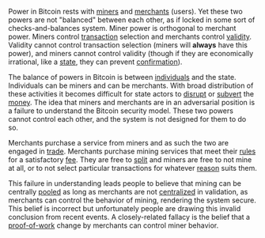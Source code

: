 Power in Bitcoin rests with [miners](Glossary#miner) and [merchants](Glossary#merchant) (users). Yet these two powers are not "balanced" between each other, as if locked in some sort of checks-and-balances system. Miner power is orthogonal to merchant power. Miners control [transaction](Glossary#transaction) selection and merchants control [validity](Glossary#validity). Validity cannot control transaction selection (miners will **always** have this power), and miners cannot control validity (though if they are economically irrational, like a [state](Glossary#state), they can prevent [confirmation](Glossary#confirmation)).

The balance of powers in Bitcoin is between [individuals](Glossary#person) and the state. Individuals can be miners and can be merchants. With broad distribution of these activities it becomes difficult for state actors to [disrupt](Glossary#attack) or [subvert](Glossary#coercion) the [money](Glossary#coin). The idea that miners and merchants are in an adversarial position is a failure to understand the Bitcoin security model. These two powers cannot control each other, and the system is not designed for them to do so.

Merchants purchase a service from miners and as such the two are engaged in [trade](Glossary#trade). Merchants purchase mining services that meet their [rules](Glossary#consensus-rules) for a satisfactory [fee](Glossary#fee). They are free to [split](Glossary#split) and miners are free to not mine at all, or to not select particular transactions for whatever [reason](Glossary#censorship) suits them.

This failure in understanding leads people to believe that mining can be centrally [pooled](Glossary#pooled) as long as merchants are not [centralized](Glossary#centralization) in validation, as merchants can control the behavior of mining, rendering the system secure. This belief is incorrect but unfortunately people are drawing this invalid conclusion from recent events. A closely-related fallacy is the belief that a [proof-of-work](Glossary#proof) change by merchants can control miner behavior.